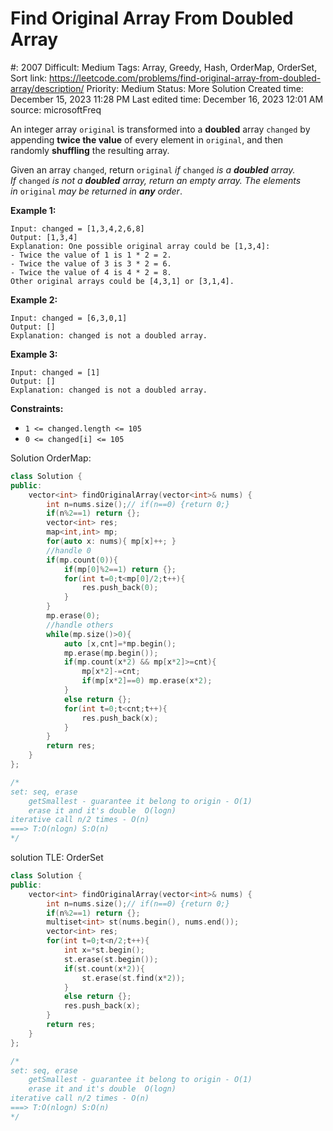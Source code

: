# Find Original Array From Doubled Array

#: 2007
Difficult: Medium
Tags: Array, Greedy, Hash, OrderMap, OrderSet, Sort
link: https://leetcode.com/problems/find-original-array-from-doubled-array/description/
Priority: Medium
Status: More Solution
Created time: December 15, 2023 11:28 PM
Last edited time: December 16, 2023 12:01 AM
source: microsoftFreq

An integer array `original` is transformed into a **doubled** array `changed` by appending **twice the value** of every element in `original`, and then randomly **shuffling** the resulting array.

Given an array `changed`, return `original` *if* `changed` *is a **doubled** array. If* `changed` *is not a **doubled** array, return an empty array. The elements in* `original` *may be returned in **any** order*.

**Example 1:**

```
Input: changed = [1,3,4,2,6,8]
Output: [1,3,4]
Explanation: One possible original array could be [1,3,4]:
- Twice the value of 1 is 1 * 2 = 2.
- Twice the value of 3 is 3 * 2 = 6.
- Twice the value of 4 is 4 * 2 = 8.
Other original arrays could be [4,3,1] or [3,1,4].

```

**Example 2:**

```
Input: changed = [6,3,0,1]
Output: []
Explanation: changed is not a doubled array.

```

**Example 3:**

```
Input: changed = [1]
Output: []
Explanation: changed is not a doubled array.

```

**Constraints:**

- `1 <= changed.length <= 105`
- `0 <= changed[i] <= 105`

Solution OrderMap:

```cpp
class Solution {
public:
    vector<int> findOriginalArray(vector<int>& nums) {
        int n=nums.size();// if(n==0) {return 0;}
        if(n%2==1) return {};
        vector<int> res;
        map<int,int> mp;
        for(auto x: nums){ mp[x]++; }
        //handle 0
        if(mp.count(0)){
            if(mp[0]%2==1) return {};
            for(int t=0;t<mp[0]/2;t++){
                res.push_back(0);
            }
        }
        mp.erase(0);
        //handle others
        while(mp.size()>0){
            auto [x,cnt]=*mp.begin();
            mp.erase(mp.begin());
            if(mp.count(x*2) && mp[x*2]>=cnt){
                mp[x*2]-=cnt;
                if(mp[x*2]==0) mp.erase(x*2);
            }
            else return {};
            for(int t=0;t<cnt;t++){
                res.push_back(x);
            }
        }
        return res;
    }
};

/*
set: seq, erase
    getSmallest - guarantee it belong to origin - O(1)
    erase it and it's double  O(logn)
iterative call n/2 times - O(n)
===> T:O(nlogn) S:O(n)
*/
```

solution TLE: OrderSet

```cpp
class Solution {
public:
    vector<int> findOriginalArray(vector<int>& nums) {
        int n=nums.size();// if(n==0) {return 0;}
        if(n%2==1) return {};
        multiset<int> st(nums.begin(), nums.end());
        vector<int> res;
        for(int t=0;t<n/2;t++){
            int x=*st.begin();
            st.erase(st.begin());
            if(st.count(x*2)){
                st.erase(st.find(x*2));
            }
            else return {};
            res.push_back(x);
        }
        return res;
    }
};

/*
set: seq, erase
    getSmallest - guarantee it belong to origin - O(1)
    erase it and it's double  O(logn)
iterative call n/2 times - O(n)
===> T:O(nlogn) S:O(n)
*/
```